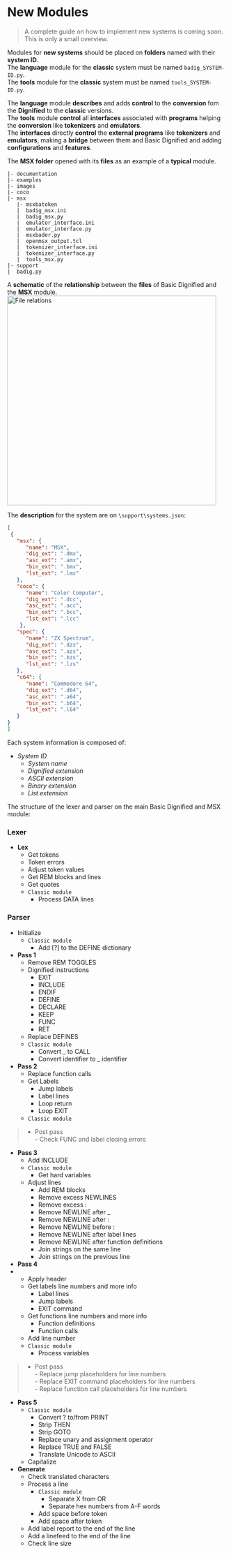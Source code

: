 # New Modules  

> A complete guide on how to implement new systems is coming soon.  
> This is only a small overview.  
  
Modules for **new systems** should be placed on **folders** named with their **system ID**.  
The **language** module for the **classic** system must be named `badig_SYSTEM-ID.py`.  
The **tools** module for the **classic** system must be named `tools_SYSTEM-ID.py`.  

The **language** module **describes** and adds **control** to the **conversion** fom the **Dignified** to the **classic** versions.  
The **tools** module **control** all **interfaces** associated with **programs** helping the **conversion** like **tokenizers** and **emulators**.  
The **interfaces** directly **control** the **external programs** like **tokenizers** and **emulators**, making a **bridge** between them and Basic Dignified and adding **configurations** and **features**.  

The **MSX folder** opened with its **files** as an example of a **typical** module.

```  
|- documentation  
|- examples  
|- images  
|- coco  
|- msx  
   |- msxbatoken
   |  badig_msx.ini
   |  badig_msx.py
   |  emulator_interface.ini
   |  emulator_interface.py
   |  msxbader.py
   |  openmsx_output.tcl
   |  tokenizer_interface.ini
   |  tokenizer_interface.py
   |  tools_msx.py
|- support  
|  badig.py  
```  
  
A **schematic** of the **relationship** between the **files** of Basic Dignified and the **MSX** module.  
<img src="https://github.com/farique1/basic-dignified/blob/main/images/filerelationsmsx.png" alt="File relations" width="480">  
  
The **description** for the system are on `\support\systems.json`:  
  
```json  
[  
 {  
   "msx": {  
      "name": "MSX",  
      "dig_ext": ".dmx",  
      "asc_ext": ".amx",  
      "bin_ext": ".bmx",  
      "lst_ext": ".lmx"  
   },  
   "coco": {  
      "name": "Color Computer",  
      "dig_ext": ".dcc",  
      "asc_ext": ".acc",  
      "bin_ext": ".bcc",  
      "lst_ext": ".lcc"  
    },  
   "spec": {  
      "name": "ZX Spectrum",  
      "dig_ext": ".dzs",  
      "asc_ext": ".azs",  
      "bin_ext": ".bzs",  
      "lst_ext": ".lzs"  
   },  
   "c64": {  
      "name": "Commodore 64",  
      "dig_ext": ".d64",  
      "asc_ext": ".a64",  
      "bin_ext": ".b64",  
      "lst_ext": ".l64"  
   }  
}  
]  
```  
  
Each system information is composed of:  
- *System ID*  
  - *System name*  
  - *Dignified extension*  
  - *ASCII extension*  
  - *Binary extension*  
  - *List extension*  
  

The structure of the lexer and parser on the main Basic Dignified and MSX module:  

### Lexer  
- **Lex**  
  - Get tokens  
  - Token errors  
  - Adjust token values
  - Get REM blocks and lines  
  - Get quotes  
  - `Classic module`  
    - Process DATA lines

### Parser
- Initialize
  - `Classic module`
    - Add [?] to the DEFINE dictionary
- **Pass 1**  
  - Remove REM TOGGLES
  - Dignified instructions
    - EXIT
    - INCLUDE
    - ENDIF
    - DEFINE
    - DECLARE
    - KEEP
    - FUNC
    - RET
  - Replace DEFINES
  - `Classic module`
    - Convert _ to CALL
    - Convert identifier to _ identifier
- **Pass 2**  
  - Replace function calls
  - Get Labels
    - Jump labels
    - Label lines
    - Loop return
    - Loop EXIT
  - `Classic module`
> - Post pass  
    - Check FUNC and label closing errors
- **Pass 3**  
  - Add INCLUDE
  - `Classic module`
    - Get hard variables
  - Adjust lines
    - Add REM blocks
    - Remove excess NEWLINES
    - Remove excess :
    - Remove NEWLINE after _
    - Remove NEWLINE after :
    - Remove NEWLINE before :
    - Remove NEWLINE after label lines
    - Remove NEWLINE after function definitions
    - Join strings on the same line
    - Join strings on the previous line
- **Pass 4**  
- - Apply header
  - Get labels line numbers and more info
    - Label lines
    - Jump labels
    - EXIT command
  - Get functions line numbers and more info
    - Function definitions
    - Function calls
  - Add line number
  - `Classic module`  
    - Process variables
> - Post pass  
    - Replace jump placeholders for line numbers  
    - Replace EXIT command placeholders for line numbers  
    - Replace function call placeholders for line   numbers  
- **Pass 5**  
  - `Classic module`
    - Convert ? to/from PRINT
    - Strip THEN
    - Strip GOTO
    - Replace unary and assignment operator
    - Replace TRUE and FALSE
    - Translate Unicode to ASCII 
  - Capitalize
- **Generate**  
  - Check translated characters
  - Process a line
    - `Classic module`
      - Separate X from OR
      - Separate hex numbers from A-F words
    - Add space before token
    - Add space after token
  - Add label report to the end of the line
  - Add a linefeed to the end of the line
  - Check line size

<!-- 
Note:
Standardize `em_run` and `tk_tokenize` arguments when available so the build systems are compatible. -->